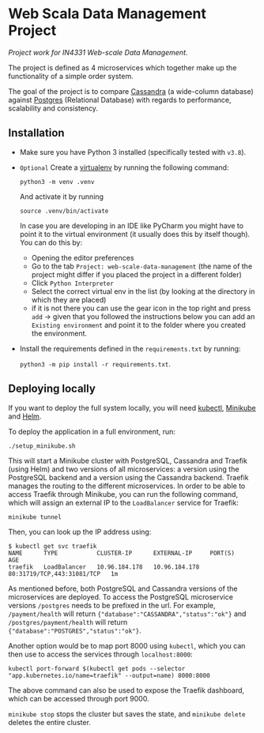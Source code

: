 # Web Scala Data Management Project
*Project work for IN4331 Web-scale Data Management.*

The project is defined as 4 microservices which together make up the
functionality of a simple order system.

The goal of the project is to compare
[Cassandra](https://cassandra.apache.org) (a wide-column database) against
[Postgres](https://www.postgresql.org) (Relational Database) with regards to
performance, scalability and consistency.

## Installation
- Make sure you have Python 3 installed (specifically tested with
`v3.8`).
- `Optional` Create a
[virtualenv](https://docs.python.org/3/library/venv.html) by running
the following command:

  `python3 -m venv .venv`

  And activate it by running

  `source .venv/bin/activate`

  In case you are developing in an IDE like PyCharm you might have to point it 
  to the virtual environment (it usually does this by itself though). You can
  do this by:
   - Opening the editor preferences
   - Go to the tab `Project: web-scale-data-management` (the name of the
   project might differ if you placed the project in a different folder)
   - Click `Python Interpreter`
   - Select the correct virtual env in the list (by looking at the directory in
  which they are placed)
   - if it is not there you can use the gear icon in the top right and press `add` -> given that you followed the instructions below you can add an `Existing environment` and point it to the folder where
  you created the environment.

- Install the requirements defined in the `requirements.txt` by running:

  `python3 -m pip install -r requirements.txt`.

## Deploying locally

If you want to deploy the full system locally, you will need [kubectl](https://kubernetes.io/docs/tasks/tools/install-kubectl/), [Minikube](https://kubernetes.io/docs/tasks/tools/install-minikube/) and [Helm](https://helm.sh).

To deploy the application in a full environment, run:

`./setup_minikube.sh`

This will start a Minikube cluster with PostgreSQL, Cassandra and Traefik (using Helm) and two versions of all microservices: a version using the PostgreSQL backend and a version using the Cassandra backend.
Traefik manages the routing to the different microservices.
In order to be able to access Traefik through Minikube, you can run the following command, which will assign an external IP to the `LoadBalancer` service for Traefik:

`minikube tunnel`

Then, you can look up the IP address using:

```
$ kubectl get svc traefik
NAME      TYPE           CLUSTER-IP      EXTERNAL-IP     PORT(S)                      AGE
traefik   LoadBalancer   10.96.184.178   10.96.184.178   80:31719/TCP,443:31081/TCP   1m
```

As mentioned before, both PostgreSQL and Cassandra versions of the microservices are deployed.
To access the PostgreSQL microservice versions `/postgres` needs to be prefixed in the url.
For example, `/payment/health` will return `{"database":"CASSANDRA","status":"ok"}` and `/postgres/payment/health` will return `{"database":"POSTGRES","status":"ok"}`.

Another option would be to map port 8000 using `kubectl`, which you can then use to access the services through `localhost:8000`:

`kubectl port-forward $(kubectl get pods --selector "app.kubernetes.io/name=traefik" --output=name) 8000:8000`

The above command can also be used to expose the Traefik dashboard, which can be accessed through port 9000.

`minikube stop` stops the cluster but saves the state, and `minikube delete` deletes the entire cluster.

